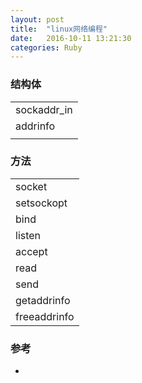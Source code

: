 ```yaml
---
layout: post
title:  "linux网络编程"
date:   2016-10-11 13:21:30
categories: Ruby
---
```


### 结构体

|             |
|:------------|
| sockaddr_in |
| addrinfo    |
|             |

### 方法

|             |
|:------------|
| socket      |
| setsockopt  |
| bind        |
| listen      |
| accept      |
| read        |
| send        |
| getaddrinfo |
| freeaddrinfo            |


### 参考
+ 
